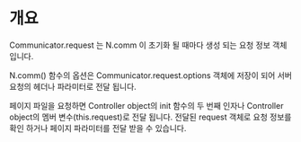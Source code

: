 개요
===

Communicator.request 는 N.comm 이 초기화 될 때마다 생성 되는 요청 정보 객체입니다.

N.comm() 함수의 옵션은 Communicator.request.options 객체에 저장이 되어 서버 요청의 헤더나 파라미터로 전달 됩니다.

페이지 파일을 요청하면 Controller object의 init 함수의 두 번째 인자나 Controller object의 멤버 변수(this.request)로 전달 됩니다. 전달된 request 객체로 요청 정보를 확인 하거나 페이지 파라미터를 전달 받을 수 있습니다.